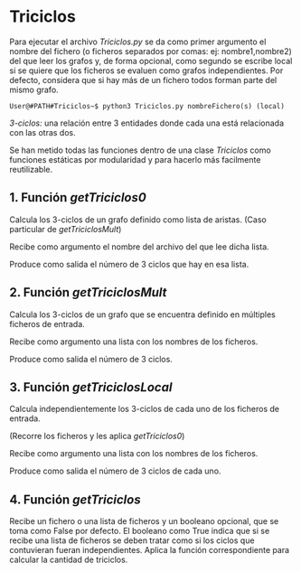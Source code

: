# Triciclos
Para ejecutar el archivo _Triciclos.py_ se da como primer argumento el nombre del fichero (o ficheros separados por comas: ej: nombre1,nombre2) del que leer los grafos y, de forma opcional, como segundo se escribe local si se quiere que los ficheros se evaluen como grafos independientes. Por defecto, considera que si hay más de un fichero todos forman parte del mismo grafo.

```console
User@#PATH#Triciclos~$ python3 Triciclos.py nombreFichero(s) (local)
```

*3-ciclos:* una relación entre 3 entidades donde cada una está relacionada con las otras dos.

Se han metido todas las funciones dentro de una clase _Triciclos_ como funciones estáticas por modularidad y para hacerlo más facilmente reutilizable.

## 1. Función _getTriciclos0_
Calcula los 3-ciclos de un grafo definido como lista de aristas. (Caso particular de _getTriciclosMult_)

Recibe como argumento el nombre del archivo del que lee dicha lista.

Produce como salida el número de 3 ciclos que hay en esa lista.

## 2. Función _getTriciclosMult_
Calcula los 3-ciclos de un grafo que se encuentra definido en múltiples ficheros de entrada.

Recibe como argumento una lista con los nombres de los ficheros.

Produce como salida el número de 3 ciclos.

## 3. Función _getTriciclosLocal_
Calcula independientemente los 3-ciclos de cada uno de los ficheros de entrada.

(Recorre los ficheros y les aplica _getTriciclos0_)

Recibe como argumento una lista con los nombres de los ficheros.

Produce como salida el número de 3 ciclos de cada uno.

## 4. Función _getTriciclos_
Recibe un fichero o una lista de ficheros y un booleano opcional, que se toma como False por defecto. El booleano como True indica que si se recibe una lista de ficheros
se deben tratar como si los ciclos que contuvieran fueran independientes. Aplica la función correspondiente para calcular la cantidad de triciclos.
